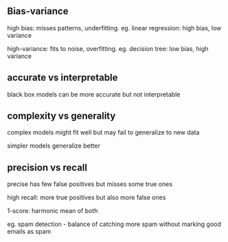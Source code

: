 ---
---
## Bias-variance

high bias: misses patterns, underfitting. eg. linear regression: high bias, low variance

high-variance: fits to noise, overfitting. eg. decision tree: low bias, high variance

## accurate vs interpretable
black box models can be more accurate but not interpretable 

## complexity vs generality 
complex models might fit well but may fail to generalize to new data 

simpler models generalize better 


## precision vs recall
precise has few false positives but misses some true ones 

high recall: more true positives but also more false ones 

1-score: harmonic mean of both 

eg. spam detection - balance of catching more spam without marking good emails as spam 




